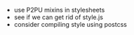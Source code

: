 - use P2PU mixins in stylesheets
- see if we can get rid of style.js
- consider compiling style using postcss

